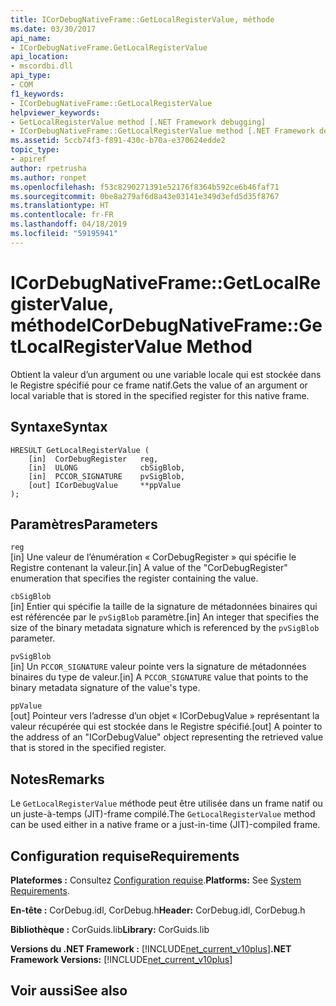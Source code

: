 ```yaml
---
title: ICorDebugNativeFrame::GetLocalRegisterValue, méthode
ms.date: 03/30/2017
api_name:
- ICorDebugNativeFrame.GetLocalRegisterValue
api_location:
- mscordbi.dll
api_type:
- COM
f1_keywords:
- ICorDebugNativeFrame::GetLocalRegisterValue
helpviewer_keywords:
- GetLocalRegisterValue method [.NET Framework debugging]
- ICorDebugNativeFrame::GetLocalRegisterValue method [.NET Framework debugging]
ms.assetid: 5ccb74f3-f891-430c-b70a-e370624edde2
topic_type:
- apiref
author: rpetrusha
ms.author: ronpet
ms.openlocfilehash: f53c8290271391e52176f8364b592ce6b46faf71
ms.sourcegitcommit: 0be8a279af6d8a43e03141e349d3efd5d35f8767
ms.translationtype: HT
ms.contentlocale: fr-FR
ms.lasthandoff: 04/18/2019
ms.locfileid: "59195941"
---
```

# <a name="icordebugnativeframegetlocalregistervalue-method"></a><span data-ttu-id="1e405-102">ICorDebugNativeFrame::GetLocalRegisterValue, méthode</span><span class="sxs-lookup"><span data-stu-id="1e405-102">ICorDebugNativeFrame::GetLocalRegisterValue Method</span></span>
<span data-ttu-id="1e405-103">Obtient la valeur d’un argument ou une variable locale qui est stockée dans le Registre spécifié pour ce frame natif.</span><span class="sxs-lookup"><span data-stu-id="1e405-103">Gets the value of an argument or local variable that is stored in the specified register for this native frame.</span></span>  
  
## <a name="syntax"></a><span data-ttu-id="1e405-104">Syntaxe</span><span class="sxs-lookup"><span data-stu-id="1e405-104">Syntax</span></span>  
  
```  
HRESULT GetLocalRegisterValue (  
    [in]  CorDebugRegister   reg,  
    [in]  ULONG              cbSigBlob,  
    [in]  PCCOR_SIGNATURE    pvSigBlob,  
    [out] ICorDebugValue     **ppValue  
);  
```  
  
## <a name="parameters"></a><span data-ttu-id="1e405-105">Paramètres</span><span class="sxs-lookup"><span data-stu-id="1e405-105">Parameters</span></span>  
 `reg`  
 <span data-ttu-id="1e405-106">[in] Une valeur de l’énumération « CorDebugRegister » qui spécifie le Registre contenant la valeur.</span><span class="sxs-lookup"><span data-stu-id="1e405-106">[in] A value of the "CorDebugRegister" enumeration that specifies the register containing the value.</span></span>  
  
 `cbSigBlob`  
 <span data-ttu-id="1e405-107">[in] Entier qui spécifie la taille de la signature de métadonnées binaires qui est référencée par le `pvSigBlob` paramètre.</span><span class="sxs-lookup"><span data-stu-id="1e405-107">[in] An integer that specifies the size of the binary metadata signature which is referenced by the `pvSigBlob` parameter.</span></span>  
  
 `pvSigBlob`  
 <span data-ttu-id="1e405-108">[in] Un `PCCOR_SIGNATURE` valeur pointe vers la signature de métadonnées binaires du type de valeur.</span><span class="sxs-lookup"><span data-stu-id="1e405-108">[in] A `PCCOR_SIGNATURE` value that points to the binary metadata signature of the value's type.</span></span>  
  
 `ppValue`  
 <span data-ttu-id="1e405-109">[out] Pointeur vers l’adresse d’un objet « ICorDebugValue » représentant la valeur récupérée qui est stockée dans le Registre spécifié.</span><span class="sxs-lookup"><span data-stu-id="1e405-109">[out] A pointer to the address of an "ICorDebugValue" object representing the retrieved value that is stored in the specified register.</span></span>  
  
## <a name="remarks"></a><span data-ttu-id="1e405-110">Notes</span><span class="sxs-lookup"><span data-stu-id="1e405-110">Remarks</span></span>  
 <span data-ttu-id="1e405-111">Le `GetLocalRegisterValue` méthode peut être utilisée dans un frame natif ou un juste-à-temps (JIT)-frame compilé.</span><span class="sxs-lookup"><span data-stu-id="1e405-111">The `GetLocalRegisterValue` method can be used either in a native frame or a just-in-time (JIT)-compiled frame.</span></span>  
  
## <a name="requirements"></a><span data-ttu-id="1e405-112">Configuration requise</span><span class="sxs-lookup"><span data-stu-id="1e405-112">Requirements</span></span>  
 <span data-ttu-id="1e405-113">**Plateformes :** Consultez [Configuration requise](../../../../docs/framework/get-started/system-requirements.md).</span><span class="sxs-lookup"><span data-stu-id="1e405-113">**Platforms:** See [System Requirements](../../../../docs/framework/get-started/system-requirements.md).</span></span>  
  
 <span data-ttu-id="1e405-114">**En-tête :** CorDebug.idl, CorDebug.h</span><span class="sxs-lookup"><span data-stu-id="1e405-114">**Header:** CorDebug.idl, CorDebug.h</span></span>  
  
 <span data-ttu-id="1e405-115">**Bibliothèque :** CorGuids.lib</span><span class="sxs-lookup"><span data-stu-id="1e405-115">**Library:** CorGuids.lib</span></span>  
  
 <span data-ttu-id="1e405-116">**Versions du .NET Framework :** [!INCLUDE[net_current_v10plus](../../../../includes/net-current-v10plus-md.md)]</span><span class="sxs-lookup"><span data-stu-id="1e405-116">**.NET Framework Versions:** [!INCLUDE[net_current_v10plus](../../../../includes/net-current-v10plus-md.md)]</span></span>  
  
## <a name="see-also"></a><span data-ttu-id="1e405-117">Voir aussi</span><span class="sxs-lookup"><span data-stu-id="1e405-117">See also</span></span>
